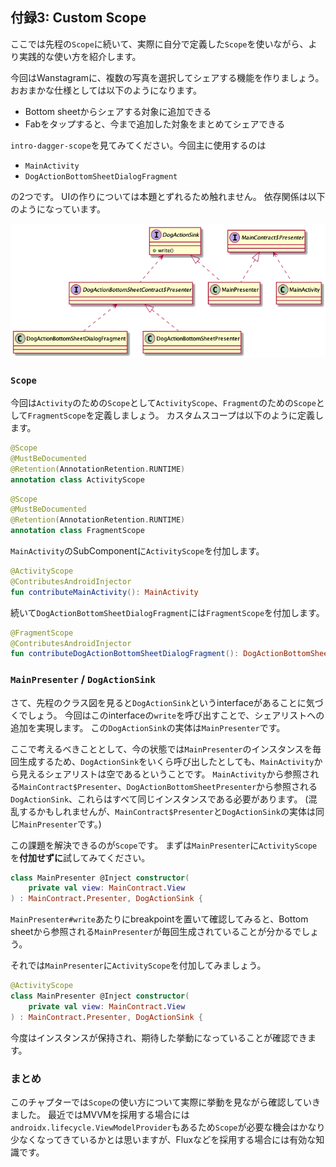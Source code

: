 ## 付録3: Custom Scope

ここでは先程の`Scope`に続いて、実際に自分で定義した`Scope`を使いながら、より実践的な使い方を紹介します。

今回はWanstagramに、複数の写真を選択してシェアする機能を作りましょう。
おおまかな仕様としては以下のようになります。
- Bottom sheetからシェアする対象に追加できる
- Fabをタップすると、今まで追加した対象をまとめてシェアできる

`intro-dagger-scope`を見てみてください。今回主に使用するのは
- `MainActivity`
- `DogActionBottomSheetDialogFragment`

の2つです。
UIの作りについては本題とずれるため触れません。
依存関係は以下のようになっています。

![image](./08_Custom_Scope.png)

### `Scope`

今回は`Activity`のための`Scope`として`ActivityScope`、`Fragment`のための`Scope`として`FragmentScope`を定義しましょう。
カスタムスコープは以下のように定義します。

```kt
@Scope
@MustBeDocumented
@Retention(AnnotationRetention.RUNTIME)
annotation class ActivityScope
```

```kt
@Scope
@MustBeDocumented
@Retention(AnnotationRetention.RUNTIME)
annotation class FragmentScope
```

`MainActivity`のSubComponentに`ActivityScope`を付加します。

```kt
@ActivityScope
@ContributesAndroidInjector
fun contributeMainActivity(): MainActivity
```

続いて`DogActionBottomSheetDialogFragment`には`FragmentScope`を付加します。

```kt
@FragmentScope
@ContributesAndroidInjector
fun contributeDogActionBottomSheetDialogFragment(): DogActionBottomSheetDialogFragment
```

### `MainPresenter` / `DogActionSink`

さて、先程のクラス図を見ると`DogActionSink`というinterfaceがあることに気づくでしょう。
今回はこのinterfaceの`write`を呼び出すことで、シェアリストへの追加を実現します。
この`DogActionSink`の実体は`MainPresenter`です。

ここで考えるべきこととして、今の状態では`MainPresenter`のインスタンスを毎回生成するため、`DogActionSink`をいくら呼び出したとしても、`MainActivity`から見えるシェアリストは空であるということです。
`MainActivity`から参照される`MainContract$Presenter`、`DogActionBottomSheetPresenter`から参照される`DogActionSink`、これらはすべて同じインスタンスである必要があります。 (混乱するかもしれませんが、`MainContract$Presenter`と`DogActionSink`の実体は同じ`MainPresenter`です。)

この課題を解決できるのが`Scope`です。
まずは`MainPresenter`に`ActivityScope`を**付加せずに**試してみてください。

```kt
class MainPresenter @Inject constructor(
    private val view: MainContract.View
) : MainContract.Presenter, DogActionSink {
```

`MainPresenter#write`あたりにbreakpointを置いて確認してみると、Bottom sheetから参照される`MainPresenter`が毎回生成されていることが分かるでしょう。

それでは`MainPresenter`に`ActivityScope`を付加してみましょう。

```kt
@ActivityScope
class MainPresenter @Inject constructor(
    private val view: MainContract.View
) : MainContract.Presenter, DogActionSink {
```

今度はインスタンスが保持され、期待した挙動になっていることが確認できます。

### まとめ

このチャプターでは`Scope`の使い方について実際に挙動を見ながら確認していきました。
最近ではMVVMを採用する場合には`androidx.lifecycle.ViewModelProvider`もあるため`Scope`が必要な機会はかなり少なくなってきているかとは思いますが、Fluxなどを採用する場合には有効な知識です。
